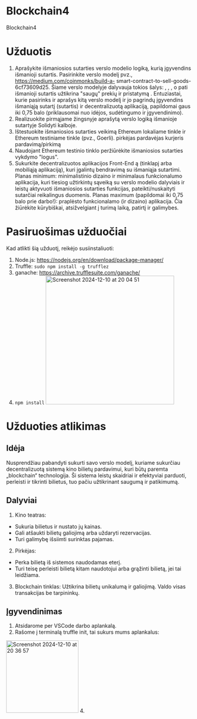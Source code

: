 # Blockchain4
Blockchain4

# Užduotis
1. Aprašykite išmaniosios sutarties verslo modelio logiką, kurią įgyvendins išmanioji sutartis.
Pasirinkite verslo modelį pvz., https://medium.com/coinmonks/build-a- smart-contract-to-sell-goods-6cf73609d25. Šiame verslo modelyje dalyvauja tokios šalys: , , , o pati išmanioji sutartis užtikrina "saugų" prekių ir
pristatymą .
Entuziastai, kurie pasirinks ir aprašys kitą verslo modelį ir jo pagrindų įgyvendins išmaniąją sutartį (sutartis) ir decentralizuotą aplikaciją, papildomai gaus iki 0,75 balo (priklausomai nuo idėjos, sudėtingumo ir įgyvendinimo).
2. Realizuokite pirmąjame žingsnyje aprašytą verslo logiką išmanioje sutartyje Solidyti kalboje.
3. Ištestuokite išmaniosios sutarties veikimą Ethereum lokaliame tinkle ir Ethereum testiniame tinkle (pvz., Goerli).
        pirkėjas
pardavėjas
kurjeris
 pardavimą/pirkimą
4. Naudojant Ethereum testinio tinklo peržiūrėkite išmaniosios sutarties vykdymo "logus".
5. Sukurkite decentralizuotos aplikacijos Front-End ą (tinklapį arba mobiliąją aplikaciją), kuri įgalintų bendravimą su išmaniąja sutartimi.
Planas minimum: minimalistinio dizaino ir minimalaus funkcionalumo aplikacija, kuri tiesiog užtirkintų sąveiką su verslo modelio dalyviais ir leistų aktyvuoti išmaniosios sutarties funkcijas, pateikti/nuskaityti sutarčiai reikalingus duomenis.
Planas maximum (papildomai iki 0,75 balo prie darbo!): praplėsto funkcionalamo (ir dizaino) aplikacija. Čia žiūrėkite kūrybiškai, atsižvelgiant į turimą laiką, patirtį ir galimybes.

# Pasiruošimas užduočiai

Kad atlikti šią užduotį, reikėjo susiinstaliuoti:
1. Node.js: https://nodejs.org/en/download/package-manager/
2. Truffle: `sudo npm install -g trufflez
`
3. ganache: https://archive.trufflesuite.com/ganache/
4. `npm install`
   <img width="345" alt="Screenshot 2024-12-10 at 20 04 51" src="https://github.com/user-attachments/assets/5021c582-57e5-4d11-bbec-c456e001d5bd">

# Užduoties atlikimas
## Idėja
Nusprendžiau pabandyti sukurti savo verslo modelį, kuriame sukurčiau decentralizuotą sistemą kino bilietų pardavimui, kuri būtų paremta „blockchain“ technologija. Ši sistema leistų skaidriai ir efektyviai parduoti, perleisti ir tikrinti bilietus, tuo pačiu užtikrinant saugumą ir patikimumą.

## Dalyviai

1. Kino teatras:
- Sukuria bilietus ir nustato jų kainas.
- Gali atšaukti bilietų galiojimą arba uždaryti rezervacijas.
- Turi galimybę išsiimti surinktas pajamas.
2. Pirkėjas:
- Perka bilietą iš sistemos naudodamas eterį.
- Turi teisę perleisti bilietą kitam naudotojui arba grąžinti bilietą, jei tai leidžiama.
3. Blockchain tinklas:
Užtikrina bilietų unikalumą ir galiojimą.
Valdo visas transakcijas be tarpininkų.

## Įgyvendinimas
1. Atsidarome per VSCode darbo aplankalą.
2. Rašome į terminalą truffle init, tai sukurs mums aplankalus:
 <img width="194" alt="Screenshot 2024-12-10 at 20 36 57" src="https://github.com/user-attachments/assets/789f589e-40c8-4aac-a353-0304bd44ad39">
4. 







